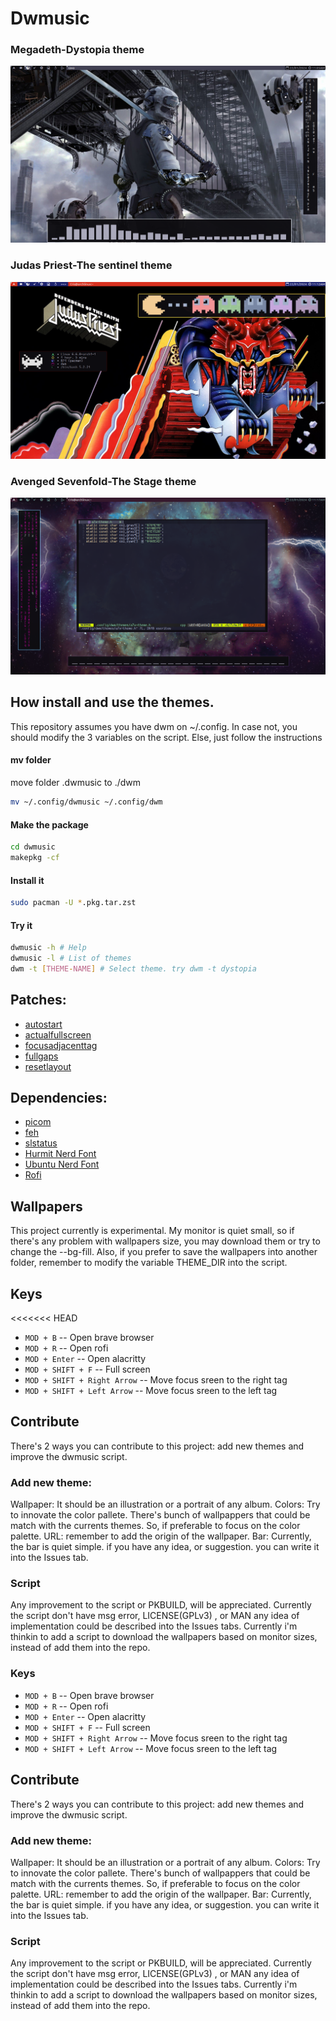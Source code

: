 # Dwmusic

### Megadeth-Dystopia theme
![Dwm](https://github.com/CrisitoJ/dwmusic/blob/main/examples/dystopia.png)
### Judas Priest-The sentinel theme
![Dwm](https://github.com/CrisitoJ/dwmusic/blob/main/examples/sentinel.png)
### Avenged Sevenfold-The Stage theme
![Dwm](https://github.com/CrisitoJ/dwmusic/blob/main/examples/stage.png)


## How install and use the themes.
This repository assumes you have dwm on ~/.config. In case not, you should modify the 3 variables on the script. Else, just follow the instructions

#### mv folder
move folder .dwmusic to ./dwm
```bash
mv ~/.config/dwmusic ~/.config/dwm
```
#### Make the package
```bash
cd dwmusic
makepkg -cf
```
#### Install  it
```bash
sudo pacman -U *.pkg.tar.zst
```
#### Try it
```bash
dwmusic -h # Help
dwmusic -l # List of themes
dwm -t [THEME-NAME] # Select theme. try dwm -t dystopia
```


## Patches:
- [autostart](https://dwm.suckless.org/patches/autostart/dwm-autostart-20200610-cb3f58a.diff)
- [actualfullscreen](https://dwm.suckless.org/patches/actualfullscreen/dwm-actualfullscreen-20211013-cb3f58a.diff)
- [focusadjacenttag](https://dwm.suckless.org/patches/focusadjacenttag/dwm-focusadjacenttag-6.3.diff)
- [fullgaps](https://dwm.suckless.org/patches/fullgaps/dwm-fullgaps-6.4.diff)
- [resetlayout](https://dwm.suckless.org/patches/resetlayout/dwm-resetlayout-6.2.diff)

## Dependencies:
- [picom](https://wiki.archlinux.org/title/picom)
- [feh](https://wiki.archlinux.org/title/Feh)
- [slstatus](https://tools.suckless.org/slstatus/)
- [Hurmit Nerd Font](https://www.programmingfonts.org/#hermit)
- [Ubuntu Nerd Font](https://www.nerdfonts.com/font-downloads)
- [Rofi](https://github.com/davatorium/rofi)


## Wallpapers
  This project currently is experimental. My monitor is quiet small, so if there's any problem with wallpapers size, you may download them or try to change the --bg-fill.
  Also, if you prefer to save the wallpapers into another folder, remember to modify the variable THEME_DIR into the script.

## Keys
<<<<<<< HEAD

- `MOD + B` -- Open brave browser
- `MOD + R` -- Open rofi
- `MOD + Enter` -- Open alacritty
- `MOD + SHIFT + F` -- Full screen
- `MOD + SHIFT + Right Arrow` -- Move focus sreen to the right tag
- `MOD + SHIFT + Left Arrow` -- Move focus sreen to the left tag

## Contribute
There's 2 ways you can contribute to this project: add new themes and improve the dwmusic script.

### Add new theme:
Wallpaper: It should be an illustration or a portrait of any album. 
Colors: Try to innovate the color pallete. There's bunch of wallpappers that could be match with the currents themes. So, if preferable to focus on the color palette.
URL: remember to add the origin of the wallpaper.
Bar: Currently, the bar is quiet simple. if you have any idea, or suggestion. you can write it into the Issues tab.

### Script
Any improvement to the script or PKBUILD, will be appreciated.
Currently the script don't have msg error, LICENSE(GPLv3) , or MAN
any idea of implementation could be described into the Issues tabs. Currently i'm thinkin to add a script to download the wallpapers based on monitor sizes, instead of add them into the repo.


  
### Keys
- `MOD + B` -- Open brave browser
- `MOD + R` -- Open rofi
- `MOD + Enter` -- Open alacritty
- `MOD + SHIFT + F` -- Full screen
- `MOD + SHIFT + Right Arrow` -- Move focus sreen to the right tag
- `MOD + SHIFT + Left Arrow` -- Move focus sreen to the left tag

## Contribute
There's 2 ways you can contribute to this project: add new themes and improve the dwmusic script.

### Add new theme:
Wallpaper: It should be an illustration or a portrait of any album. 
Colors: Try to innovate the color pallete. There's bunch of wallpappers that could be match with the currents themes. So, if preferable to focus on the color palette.
URL: remember to add the origin of the wallpaper.
Bar: Currently, the bar is quiet simple. if you have any idea, or suggestion. you can write it into the Issues tab.

### Script
Any improvement to the script or PKBUILD, will be appreciated.
Currently the script don't have msg error, LICENSE(GPLv3) , or MAN
any idea of implementation could be described into the Issues tabs. Currently i'm thinkin to add a script to download the wallpapers based on monitor sizes, instead of add them into the repo.

